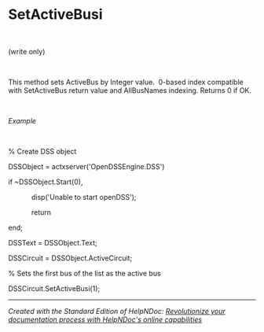 # SetActiveBusi

&nbsp;

(write only)

&nbsp;

This method sets ActiveBus by Integer value.&nbsp; 0-based index compatible with SetActiveBus return value and AllBusNames indexing. Returns 0 if OK.

&nbsp;

*Example*

&nbsp;

% Create DSS object

DSSObject = actxserver('OpenDSSEngine.DSS')

if ~DSSObject.Start(0),

&nbsp; &nbsp; &nbsp; &nbsp; &nbsp; &nbsp; disp('Unable to start openDSS');

&nbsp; &nbsp; &nbsp; &nbsp; &nbsp; &nbsp; return

end;

DSSText = DSSObject.Text;

DSSCircuit = DSSObject.ActiveCircuit;

% Sets the first bus of the list as the active bus

DSSCircuit.SetActiveBusi(1);

***
_Created with the Standard Edition of HelpNDoc: [Revolutionize your documentation process with HelpNDoc's online capabilities](<https://www.helpndoc.com/feature-tour/produce-html-websites/>)_
